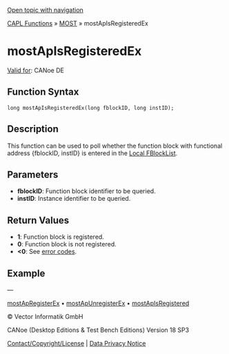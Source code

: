 [Open topic with navigation](../../../../../CANoeDEFamily.htm#Topics/CAPLFunctions/MOST/Functions/CAPLfunctionMOSTApIsRegisteredEx.md)

[CAPL Functions](../../CAPLfunctions.md) » [MOST](../CAPLfunctionsMOSTOverview.md) » mostApIsRegisteredEx

# mostApIsRegisteredEx

[Valid for](../../../Shared/FeatureAvailability.md): CANoe DE

## Function Syntax

```plaintext
long mostApIsRegisteredEx(long fblockID, long instID);
```

## Description

This function can be used to poll whether the function block with functional address {fblockID, instID} is entered in the [Local FBlockList](../../../CANoeCANalyzer/MOST/MOSTSimulationApplicationSocketLocalFBlockList.md).

## Parameters

- **fblockID**: Function block identifier to be queried.
- **instID**: Instance identifier to be queried.

## Return Values

- **1**: Function block is registered.
- **0**: Function block is not registered.
- **<0**: See [error codes](../CAPLfunctionsMOSTErrorCodes.md).

## Example

—

[mostApRegisterEx](CAPLfunctionMOSTApRegisterEx.md) • [mostApUnregisterEx](CAPLfunctionMOSTApUnregisterEx.md) • [mostApIsRegistered](CAPLfunctionMOSTApIsRegistered.md)

© Vector Informatik GmbH

CANoe (Desktop Editions & Test Bench Editions) Version 18 SP3

[Contact/Copyright/License](../../../Shared/ContactCopyrightLicense.md) | [Data Privacy Notice](https://www.vector.com/int/en/company/get-info/privacy-policy/)